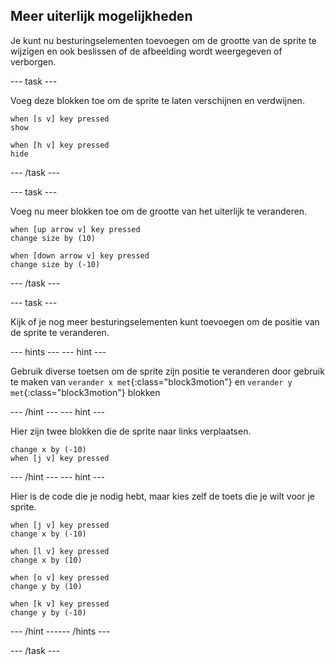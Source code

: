 ## Meer uiterlijk mogelijkheden

Je kunt nu besturingselementen toevoegen om de grootte van de sprite te wijzigen en ook beslissen of de afbeelding wordt weergegeven of verborgen.

--- task ---

Voeg deze blokken toe om de sprite te laten verschijnen en verdwijnen.

```blocks3
when [s v] key pressed
show

when [h v] key pressed
hide
```

--- /task ---

--- task ---

Voeg nu meer blokken toe om de grootte van het uiterlijk te veranderen.

```blocks3
when [up arrow v] key pressed
change size by (10)

when [down arrow v] key pressed
change size by (-10)
```

--- /task ---

--- task ---

Kijk of je nog meer besturingselementen kunt toevoegen om de positie van de sprite te veranderen.

--- hints ---
 --- hint ---

Gebruik diverse toetsen om de sprite zijn positie te veranderen door gebruik te maken van `verander x met`{:class="block3motion"} en `verander y met`{:class="block3motion"} blokken

--- /hint --- --- hint ---

Hier zijn twee blokken die de sprite naar links verplaatsen.

```blocks3
change x by (-10)
when [j v] key pressed
```

--- /hint --- --- hint ---

Hier is de code die je nodig hebt, maar kies zelf de toets die je wilt voor je sprite.

```blocks3
when [j v] key pressed
change x by (-10)

when [l v] key pressed
change x by (10)

when [o v] key pressed
change y by (10)

when [k v] key pressed
change y by (-10)
```

--- /hint ------ /hints ---



--- /task ---


